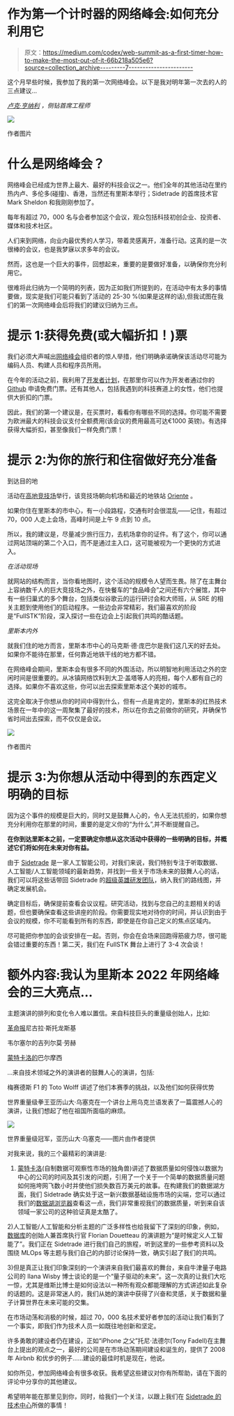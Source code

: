 # 作为第一个计时器的网络峰会:如何充分利用它

> 原文：<https://medium.com/codex/web-summit-as-a-first-timer-how-to-make-the-most-out-of-it-66b218a505e6?source=collection_archive---------7----------------------->

这个月早些时候，我参加了我的第一次网络峰会。以下是我对明年第一次去的人的三点建议…

[*卢克·亨纳利*](https://twitter.com/lukehennerley) *，侧钻首席工程师*

![](img/bf0dcc63a8f0e6dee9a35f4d61ef9497.png)

作者图片

# 什么是网络峰会？

网络峰会已经成为世界上最大、最好的科技会议之一。他们全年的其他活动在里约热内卢、多伦多(碰撞)、香港，当然还有里斯本举行；Sidetrade 的首席技术官 Mark Sheldon 和我刚刚参加了。

每年有超过 70，000 名与会者参加这个会议，观众包括科技初创企业、投资者、媒体和技术社区。

人们来到网络，向业内最优秀的人学习，带着灵感离开，准备行动。这真的是一次很棒的会议，也是我梦寐以求多年的会议。

然而，这也是一个巨大的事件，回想起来，重要的是要做好准备，以确保你充分利用它。

很难将此归纳为一个简明的列表，因为正如我们所提到的，在活动中有太多的事情要做，现实是我们可能只看到了活动的 25-30 %(如果是这样的话),但我试图在我们的第一次网络峰会后将我们的建议归纳为三点。

# 提示 1:获得免费(或大幅折扣！)票

我们必须大声喊出[网络峰会](https://websummit.com/)组织者的惊人举措，他们明确承诺确保该活动尽可能为编码人员、构建人员和程序员所用。

在今年的活动之前，我利用了[开发者计划](https://websummit.com/blog/developer-programme-tickets-tech-conference)，在那里你可以作为开发者通过你的 [Github](https://github.com/) 申请免费门票。还有其他人，包括我遇到的科技赛道上的女性，他们也提供大折扣的门票。

因此，我们的第一个建议是，在买票时，看看你有哪些不同的选择。你可能不需要为欧洲最大的科技会议支付全额费用(该会议的费用最高可达€1000 英镑)。有选择获得大幅折扣，甚至像我们一样免费门票！

# 提示 2:为你的旅行和住宿做好充分准备

到达目的地

活动在[高地竞技场](https://arena.altice.pt/)举行，该竞技场朝向机场和最近的地铁站 [Oriente](https://www.lisbonportugaltourism.com/transportation/oriente-station.html) 。

如果你住在里斯本的市中心，有一小段路程，交通有时会很混乱——记住，有超过 70，000 人走上会场，高峰时间是上午 9 点到 10 点。

所以，我的建议是，尽量减少旅行压力，去机场拿你的证件。有了这个，你可以通过网站顶端的第二个入口，而不是通过主入口，这可能被视为一个更快的方式进入。

*在活动现场*

就网站的结构而言，当你看地图时，这个活动的规模令人望而生畏。除了在主舞台上容纳数千人的巨大竞技场之外，在快餐车的“食品峰会”之间还有六个展馆，其中有一些归巢式的多个舞台，包括类似谷歌云的运行研讨会和大师班，从 SRE 的相关主题到使用他们的启动程序。一些边会非常精彩，我们最喜欢的阶段是“FullSTK”阶段，深入探讨一些在边会上引起我们共鸣的酷话题。

*里斯本内外*

就我们住的地方而言，里斯本市中心的马克斯·德·庞巴尔是我们这几天的好去处。如果你不能待在那里，任何靠近地铁干线的地方都不错。

在网络峰会期间，里斯本会有很多不同的外围活动，所以明智地利用活动之外的空闲时间是很重要的。从冰镇网络饮料到大卫·盖塔等人的亮相，每个人都有自己的选择。如果你不喜欢这些，你可以出去探索里斯本这个美妙的城市。

这完全取决于你想从你的时间中得到什么，但有一点是肯定的，里斯本的红热技术场景在一年中的这一周聚集了最好的技术，所以在你去之前做你的研究，并确保节省时间出去探索，而不仅仅是会议。

![](img/4ff21b0ade8deab17e4a0e9280ce6ced.png)

作者图片

# 提示 3:为你想从活动中得到的东西定义明确的目标

因为这个事件的规模是巨大的，同时又是鼓舞人心的，令人无法抗拒的，如果你想充分利用你在那里的时间，重要的是定义你的“为什么”,并不断提醒自己。

**在你到达里斯本之前，一定要确定你想从这次活动中获得的一些明确的目标，并概述它们将如何在未来对你有益。**

由于 [Sidetrade](http://www.sidetrade.com/) 是一家人工智能公司，对我们来说，我们特别专注于听取数据、人工智能/人工智能领域的最新趋势，并找到一些关于市场未来的鼓舞人心的话，我们可以将这些话带回 Sidetrade 的[超级英雄研发团队](https://sidetrade-tech-hub.medium.com/building-a-superhero-culture-inside-engineering-4e88438ee93b)，纳入我们的路线图，并确定发展机会。

确定目标后，确保提前查看会议议程。研究活动，找到与您自己的主题相关的话题，但也要确保查看这些讲座的阶段。你需要现实地对待你的时间，并认识到由于会议的规模，你不可能看到所有的东西，即使是在你自己定义的焦点区域内。

尽可能把你参加的会谈安排在一起。否则，你会在会场来回跑得筋疲力尽，很可能会错过重要的东西！第二天，我们在 FullSTK 舞台上进行了 3-4 次会谈！

# 额外内容:我认为里斯本 2022 年网络峰会的三大亮点…

主题演讲的排列和变化令人难以置信。来自科技巨头的重量级创始人，比如:

[革命报](https://www.revolut.com/)尼古拉·斯托龙斯基

韦尔塞尔的吉列尔莫·劳赫

[蒙特卡洛的](https://www.montecarlodata.com/about-us/)巴尔摩西

…来自技术领域之外的演讲者的鼓舞人心的演讲，包括:

梅赛德斯 F1 的 Toto Wolff 讲述了他们本赛季的挑战，以及他们如何获得优势

世界重量级拳王亚历山大·乌塞克在一个讲台上用乌克兰语发表了一篇震撼人心的演讲，让我们想起了他在祖国所面临的麻烦。

![](img/5a34b515ca54293c6d4187e4d525fc48.png)

世界重量级冠军，亚历山大·乌塞克——图片由作者提供

对我来说，我的三个最精彩的演讲是:

1) [蒙特卡洛](https://www.montecarlodata.com/about-us/)(自制数据可观察性市场的独角兽)讲述了数据质量如何侵蚀以数据为中心的公司的时间及其引发的问题，引用了一个关于一个简单的数据质量问题如何拖垮网飞数小时并使他们损失数百万美元的故事。在构建我们的数据湖方面，我们 Sidetrade 确实处于这一新兴数据基础设施市场的尖端，您可以通过我们的[数据湖浏览器](https://datalake.sidetrade.com/)查看这一点，我们非常重视我们的数据质量，听到来自该领域一家公司的这种验证真是太酷了。

2)人工智能/人工智能和分析主题的广泛多样性也给我留下了深刻的印象，例如，[数据库](https://www.dataiku.com/)的创始人兼首席执行官 Florian Douetteau 的演讲题为“是时候定义人工智能了”。我们正在 Sidetrade 进行我们自己的旅程，听到这里的一些参考资料以及围绕 MLOps 等主题与我们自己的内部讨论保持一致，确实引起了我们的共鸣。

3)但是真正让我们印象深刻的一个演讲来自我们最喜欢的舞台，来自牛津量子电路公司的 Ilana Wisby 博士谈论的是一个“量子驱动的未来”。这一次真的让我们大吃一惊，尤其是维斯比博士是如何设法以一种所有观众都能理解的方式讲述如此复杂的话题的。这是非常迷人的，我们从她的演讲中获得了兴奋和灵感，关于数据和量子计算世界在未来可能的交集。

在市场动荡和消极的时候，超过 70，000 名技术爱好者参加的活动让我们看到了一个事实，即我们作为技术人员一如既往地创新和坚定。

许多勇敢的建设者仍在建设，正如“iPhone 之父”托尼·法德尔(Tony Fadell)在主舞台上提出的观点之一，最好的公司是在市场动荡期间建设和诞生的，提供了 2008 年 Airbnb 和优步的例子……建设的最佳时机是现在，他说。

如你所见，参加网络峰会有很多收获。我希望这些建议对你有所帮助，请在下面的评论中分享你的其他建议。

希望明年能在那里见到你，同时，给我们一个关注，以跟上我们在 [Sidetrade 的技术中心](https://sidetrade-tech-hub.medium.com/)所做的事情！